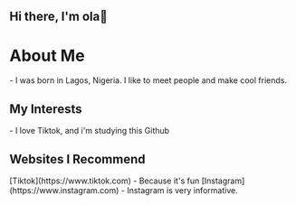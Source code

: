 ## Hi there, I'm ola👋
<h1>About Me</h1> 
- I was born in Lagos, Nigeria. I like to meet people and make cool friends.

<h2>My Interests</h2>
- I love Tiktok, and i'm studying this Github

<h2>Websites I Recommend</h2> 
[Tiktok](https://www.tiktok.com) - Because it's fun
[Instagram](https://www.instagram.com) - Instagram is very informative.
